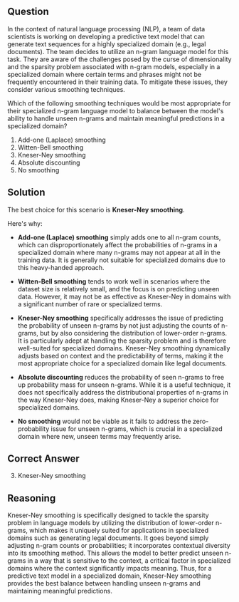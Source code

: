 ## Question

In the context of natural language processing (NLP), a team of data scientists is working on developing a predictive text model that can generate text sequences for a highly specialized domain (e.g., legal documents). The team decides to utilize an n-gram language model for this task. They are aware of the challenges posed by the curse of dimensionality and the sparsity problem associated with n-gram models, especially in a specialized domain where certain terms and phrases might not be frequently encountered in their training data. To mitigate these issues, they consider various smoothing techniques.

Which of the following smoothing techniques would be most appropriate for their specialized n-gram language model to balance between the model's ability to handle unseen n-grams and maintain meaningful predictions in a specialized domain?

1. Add-one (Laplace) smoothing
2. Witten-Bell smoothing
3. Kneser-Ney smoothing
4. Absolute discounting
5. No smoothing

## Solution

The best choice for this scenario is **Kneser-Ney smoothing**. 

Here's why:

- **Add-one (Laplace) smoothing** simply adds one to all n-gram counts, which can disproportionately affect the probabilities of n-grams in a specialized domain where many n-grams may not appear at all in the training data. It is generally not suitable for specialized domains due to this heavy-handed approach.

- **Witten-Bell smoothing** tends to work well in scenarios where the dataset size is relatively small, and the focus is on predicting unseen data. However, it may not be as effective as Kneser-Ney in domains with a significant number of rare or specialized terms.

- **Kneser-Ney smoothing** specifically addresses the issue of predicting the probability of unseen n-grams by not just adjusting the counts of n-grams, but by also considering the distribution of lower-order n-grams. It is particularly adept at handling the sparsity problem and is therefore well-suited for specialized domains. Kneser-Ney smoothing dynamically adjusts based on context and the predictability of terms, making it the most appropriate choice for a specialized domain like legal documents.

- **Absolute discounting** reduces the probability of seen n-grams to free up probability mass for unseen n-grams. While it is a useful technique, it does not specifically address the distributional properties of n-grams in the way Kneser-Ney does, making Kneser-Ney a superior choice for specialized domains.

- **No smoothing** would not be viable as it fails to address the zero-probability issue for unseen n-grams, which is crucial in a specialized domain where new, unseen terms may frequently arise.

## Correct Answer

3. Kneser-Ney smoothing

## Reasoning

Kneser-Ney smoothing is specifically designed to tackle the sparsity problem in language models by utilizing the distribution of lower-order n-grams, which makes it uniquely suited for applications in specialized domains such as generating legal documents. It goes beyond simply adjusting n-gram counts or probabilities; it incorporates contextual diversity into its smoothing method. This allows the model to better predict unseen n-grams in a way that is sensitive to the context, a critical factor in specialized domains where the context significantly impacts meaning. Thus, for a predictive text model in a specialized domain, Kneser-Ney smoothing provides the best balance between handling unseen n-grams and maintaining meaningful predictions.